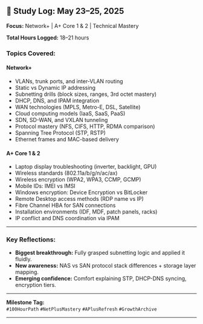 ## 🧠 Study Log: May 23–25, 2025  
**Focus:** Network+ | A+ Core 1 & 2 | Technical Mastery  

**Total Hours Logged:** 18–21 hours  

### Topics Covered:
#### Network+
- VLANs, trunk ports, and inter-VLAN routing  
- Static vs Dynamic IP addressing  
- Subnetting drills (block sizes, ranges, 3rd octet mastery)  
- DHCP, DNS, and IPAM integration  
- WAN technologies (MPLS, Metro-E, DSL, Satellite)  
- Cloud computing models (IaaS, SaaS, PaaS)  
- SDN, SD-WAN, and VXLAN tunneling  
- Protocol mastery (NFS, CIFS, HTTP, RDMA comparison)  
- Spanning Tree Protocol (STP, RSTP)  
- Ethernet frames and MAC-based delivery  

#### A+ Core 1 & 2
- Laptop display troubleshooting (inverter, backlight, GPU)  
- Wireless standards (802.11a/b/g/n/ac/ax)  
- Wireless encryption (WPA2, WPA3, CCMP, GCMP)  
- Mobile IDs: IMEI vs IMSI  
- Windows encryption: Device Encryption vs BitLocker  
- Remote Desktop access methods (RDP name vs IP)  
- Fibre Channel HBA for SAN connections  
- Installation environments (IDF, MDF, patch panels, racks)  
- IP conflict and DNS coordination via IPAM  

---

### Key Reflections:
- **Biggest breakthrough:** Fully grasped subnetting logic and applied it fluidly.  
- **New awareness:** NAS vs SAN protocol stack differences + storage layer mapping.  
- **Emerging confidence:** Comfort explaining STP, DHCP-DNS syncing, encryption tiers.

---

**Milestone Tag:**  
`#100HourPath` `#NetPlusMastery` `#APlusRefresh` `#GrowthArchive`

---
